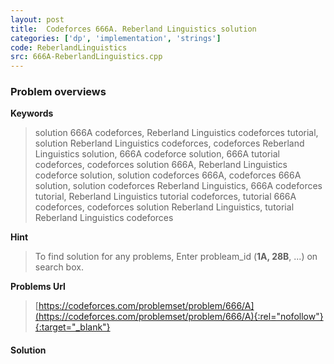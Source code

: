 ```yaml
---
layout: post
title:  Codeforces 666A. Reberland Linguistics solution
categories: ['dp', 'implementation', 'strings']
code: ReberlandLinguistics
src: 666A-ReberlandLinguistics.cpp
---
```

### **Problem overviews**

**Keywords**
> solution 666A codeforces, Reberland Linguistics codeforces tutorial, solution Reberland Linguistics codeforces, codeforces Reberland Linguistics solution, 666A codeforce solution, 666A tutorial codeforces, codeforces solution 666A, Reberland Linguistics codeforce solution, solution codeforces 666A, codeforces 666A solution, solution codeforces Reberland Linguistics, 666A codeforces tutorial, Reberland Linguistics tutorial codeforces, tutorial 666A codeforces, codeforces solution Reberland Linguistics, tutorial Reberland Linguistics codeforces

**Hint**
> To find solution for any problems, Enter probleam_id (**1A, 28B**, ...) on search box. 

**Problems Url**
> [https://codeforces.com/problemset/problem/666/A](https://codeforces.com/problemset/problem/666/A){:rel="nofollow"}{:target="_blank"}

#### **Solution**



